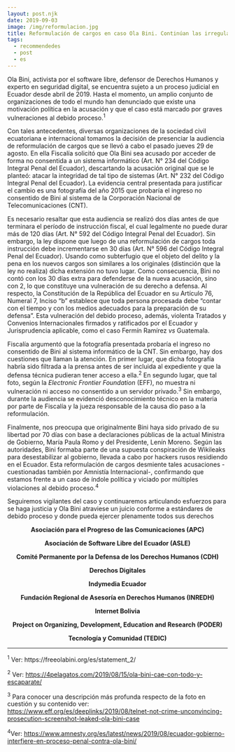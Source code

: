 ```yaml
---
layout: post.njk
date: 2019-09-03
image: /img/reformulacion.jpg
title: Reformulación de cargos en caso Ola Bini. Continúan las irregularidades
tags:
  - recommendedes
  - post
  - es
---
```


Ola Bini, activista por el software libre, defensor de Derechos Humanos y
experto en seguridad digital, se encuentra sujeto a un proceso judicial en
Ecuador desde abril de 2019. Hasta el momento, un amplio conjunto de
organizaciones de todo el mundo han denunciado que existe una motivación
política en la acusación y que el caso está marcado por graves vulneraciones al
debido proceso.<sup>1</sup>

Con tales antecedentes, diversas organizaciones de la sociedad civil
ecuatoriana e internacional tomamos la decisión de presenciar la audiencia de
reformulación de cargos que se llevó a cabo el pasado jueves 29 de agosto. En
ella Fiscalía solicitó que Ola Bini sea acusado por acceder de forma no
consentida a un sistema informático (Art. N° 234 del Código Integral Penal del
Ecuador), descartando la acusación original que se le planteó: atacar la
integridad de tal tipo de sistemas (Art. N° 232 del Código Integral Penal del
Ecuador). La evidencia central presentada para justificar el cambio es una
fotografía del año 2015 que probaría el ingreso no consentido de Bini al sistema
de la Corporación Nacional de Telecomunicaciones (CNT).

Es necesario resaltar que esta audiencia se realizó dos días antes de que
terminara el período de instrucción fiscal, el cual legalmente no puede durar
más de 120 días (Art. N° 592 del Código Integral Penal del Ecuador). Sin
embargo, la ley dispone que luego de una reformulación de cargos toda
instrucción debe incrementarse en 30 días (Art. N° 596 del Código Integral Penal
del Ecuador). Usando como subterfugio que el objeto del delito y la pena en los
nuevos cargos son similares a los originales (distinción que la ley no realiza)
dicha extensión no tuvo lugar. Como consecuencia, Bini no contó con los 30 días
extra para defenderse de la nueva acusación, sino con 2, lo que constituye una
vulneración de su derecho a defensa. Al respecto, la Constitución de la
República del Ecuador en su Artículo 76, Numeral 7, Inciso “b” establece que
toda persona procesada debe “contar con el tiempo y con los medios adecuados
para la preparación de su defensa”. Esta vulneración del debido proceso, además,
violenta Tratados y Convenios Internacionales firmados y ratificados por el
Ecuador y Jurisprudencia aplicable, como el caso Fermín Ramírez <i>vs</i> Guatemala.

Fiscalía argumentó que la fotografía presentada probaría el ingreso no
consentido de Bini al sistema informático de la CNT. Sin embargo, hay dos
cuestiones que llaman la atención. En primer lugar, que dicha fotografía habría
sido filtrada a la prensa antes de ser incluida al expediente y que la defensa
técnica pudieran tener acceso a ella.<sup>2</sup> En segundo lugar, que tal
foto, según la <i>Electronic Frontier Foundation</i> (EFF), no muestra ni vulneración
ni acceso no consentido a un servidor privado.<sup>3</sup> Sin embargo, durante
la audiencia se evidenció desconocimiento técnico en la materia por parte de
Fiscalía y la jueza responsable de la causa dio paso a la reformulación.

Finalmente, nos preocupa que originalmente Bini haya sido privado de su libertad
por 70 días con base a declaraciones públicas de la actual Ministra de Gobierno,
María Paula Romo y del Presidente, Lenín Moreno. Según las autoridades, Bini
formaba parte de una supuesta conspiración de Wikileaks para desestabilizar al
gobierno, llevada a cabo por hackers rusos residiendo en el Ecuador. Esta
reformulación de cargos desmiente tales acusaciones - cuestionadas también por
Amnistía Internacional-, confirmando que estamos frente a un caso de índole
política y viciado por múltiples violaciones al debido proceso.<sup>4</sup>

Seguiremos vigilantes del caso y continuaremos articulando esfuerzos para se
haga justicia y Ola Bini atraviese un juicio conforme a estándares de debido
proceso y donde pueda ejercer plenamente todos sus derechos

<center>
<b>Asociación para el Progreso de las Comunicaciones (APC)</b>

<b>Asociación de Software Libre del Ecuador (ASLE)</b>

<b>Comité Permanente por la Defensa de los Derechos Humanos (CDH)</b>

<b>Derechos Digitales</b>

<b>Indymedia Ecuador</b>

<b>Fundación Regional de Asesoría en Derechos Humanos (INREDH)</b>

<b>Internet Bolivia</b>

<b>Project on Organizing, Development, Education and Research (PODER)</b>

<b>Tecnología y Comunidad (TEDIC)</b>
</center>

<hr>
<sup>1</sup> Ver: https://freeolabini.org/es/statement_2/

<sup>2</sup> Ver: https://4pelagatos.com/2019/08/15/ola-bini-cae-con-todo-y-escaparate/

<sup>3</sup> Para conocer una descripción más profunda respecto de la foto en cuestión y su contenido ver: https://www.eff.org/es/deeplinks/2019/08/telnet-not-crime-unconvincing-prosecution-screenshot-leaked-ola-bini-case

<sup>4</sup>Ver: https://www.amnesty.org/es/latest/news/2019/08/ecuador-gobierno-interfiere-en-proceso-penal-contra-ola-bini/
